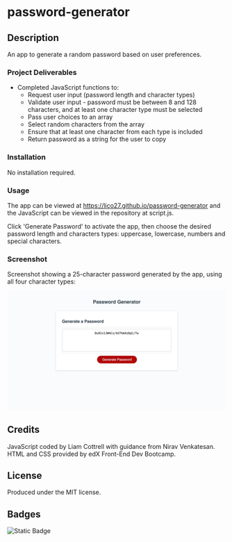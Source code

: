 # password-generator

## Description
An app to generate a random password based on user preferences.

### Project Deliverables
- Completed JavaScript functions to:
    - Request user input (password length and character types)
    - Validate user input - password must be between 8 and 128 characters, and at least one character type must be selected
    - Pass user choices to an array
    - Select random characters from the array
    - Ensure that at least one character from each type is included
    - Return password as a string for the user to copy

### Installation
No installation required.

### Usage
The app can be viewed at https://lico27.github.io/password-generator and the JavaScript can be viewed in the repository at script.js.

Click 'Generate Password' to activate the app, then choose the desired password length and characters types: uppercase, lowercase, numbers and special characters.

### Screenshot
Screenshot showing a 25-character password generated by the app, using all four character types:

![Screenshot of completed project](/screenshot.png)

## Credits
JavaScript coded by Liam Cottrell with guidance from Nirav Venkatesan. HTML and CSS provided by edX Front-End Dev Bootcamp. 

## License
Produced under the MIT license.

## Badges
![Static Badge](https://img.shields.io/badge/project-complete-brightgreen)


